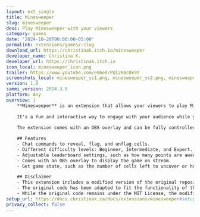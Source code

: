 ```yaml
---
layout: ext_single
title: Minesweeper
slug: minesweeper
desc: Play Minesweeper with your viewers
category: games
date: '2024-10-20T00:00:00-05:00'
permalink: extensions/games/:slug
download_url: https://christinak.itch.io/minesweeper
developer_name: Christina K.
developer_url: https://christinak.itch.io
icon_local: minesweeper_icon.png
trailer: https://www.youtube.com/embed/PQl2KBc0k9Y
screenshots_local: minesweeper_ss1.png, minesweeper_ss2.png, minesweeper_ss.png
version: 1.0
sammi_version: 2024.3.0
platform: Any
overview: |
    **Minesweeper** is an extension that allows your viewers to play Minesweeper on your stream.   
    
    It's a fun and interactive way to engage with your audience while you're live.  
    
    The extension comes with an OBS overlay and can be fully controlled via SAMMI through chat commands.

    ## Features
    - Chat commands to reveal, flag, and unflag cells.
    - Different difficulty levels: Beginner, Intermediate, and Expert.
    - Adjustable leaderboard settings, such as how many points are awarded for uncovering a cell.
    - Comes with an OBS overlay to display the game on stream.
    - Get game state, such as the number of cells left to uncover or how much time has passed.

    ## Disclaimer
    - This extension includes a modified version of the original repository, [Minesweeper by OleksandrYehorov](https://github.com/OleksandrYehorov/minesweeper).
    - The original code has been adapted to fit the functionality of this extension. The original project is licensed under the [MIT License](https://github.com/OleksandrYehorov/minesweeper/blob/main/LICENSE).
    - While the original code remains under the MIT License, the modifications made to this repository are part of a proprietary extension and are not distributed for free.
setup_url: https://docs.christinak.ca/docs/extensions/minesweeper#setup
privacy_collect: false
---
```

